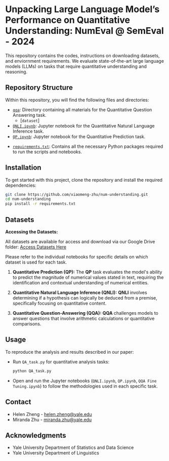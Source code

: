 # Unpacking Large Language Model’s Performance on Quantitative Understanding: NumEval @ SemEval - 2024

This repository contains the codes, instructions on downloading datasets, and enviornment requirements. We evaluate state-of-the-art large language models (LLMs) on tasks that require quantitative understanding and reasoning.

## Repository Structure

Within this repository, you will find the following files and directories:
  
  <!-- - [`QA_task.py`](https://github.com/xiaomeng-zhu/num-understanding/blob/main/QA_task.py): Python script for performing quantitative analysis tasks. -->
  - [`qqa`](https://github.com/xiaomeng-zhu/num-understanding/blob/main/qqa): Directory containing all materials for the Quantitative Question Answering task.
      - [`dataset`]
  - [`QNLI.ipynb`](https://github.com/xiaomeng-zhu/num-understanding/blob/main/QNLI.ipynb): Jupyter notebook for the Quantitative Natural Language Inference task.
  - [`QP.ipynb`](https://github.com/xiaomeng-zhu/num-understanding/blob/main/QP.ipynb): Jupyter notebook for the Quantitative Prediction task.
  <!-- - [`QQA Fine Tuning.ipynb`](https://github.com/xiaomeng-zhu/num-understanding/blob/main/QQA%20Fine%20Tuning.ipynb): Jupyter notebook detailing the fine-tuning process for the Quantitative Question Answering task. -->
  - [`requirements.txt`](https://github.com/xiaomeng-zhu/num-understanding/blob/main/requirements.txt): Contains all the necessary Python packages required to run the scripts and notebooks.

## Installation

To get started with this project, clone the repository and install the required dependencies:

```bash
git clone https://github.com/xiaomeng-zhu/num-understanding.git
cd num-understanding
pip install -r requirements.txt
```

## Datasets

**Accessing the Datasets:**

All datasets are available for access and download via our Google Drive folder:
[Access Datasets Here](https://drive.google.com/drive/folders/10uQI2BZrtzaUejtdqNU9Sp1h0H9zhLUE)

Please refer to the individual notebooks for specific details on which dataset is used for each task.

1. **Quantitative Prediction (QP):** The **QP** task evaluates the model's ability to predict the magnitude of numerical values stated in text, requiring the identification and contextual understanding of numerical entities.

2. **Quantitative Natural Language Inference (QNLI):** **QNLI** involves determining if a hypothesis can logically be deduced from a premise, specifically focusing on quantitative content.

3. **Quantitative Question-Answering (QQA):** **QQA** challenges models to answer questions that involve arithmetic calculations or quantitative comparisons.

## Usage

To reproduce the analysis and results described in our paper:

- Run `QA_task.py` for quantitative analysis tasks:
  ```bash
  python QA_task.py
  ```
- Open and run the Jupyter notebooks (`QNLI.ipynb`, `QP.ipynb`, `QQA Fine Tuning.ipynb`) to follow the methodologies used in each specific task.

## Contact

- Helen Zheng - helen.zheng@yale.edu
- Miranda Zhu - miranda.zhu@yale.edu

## Acknowledgments

- Yale University Department of Statistics and Data Science
- Yale University Department of Linguistics
